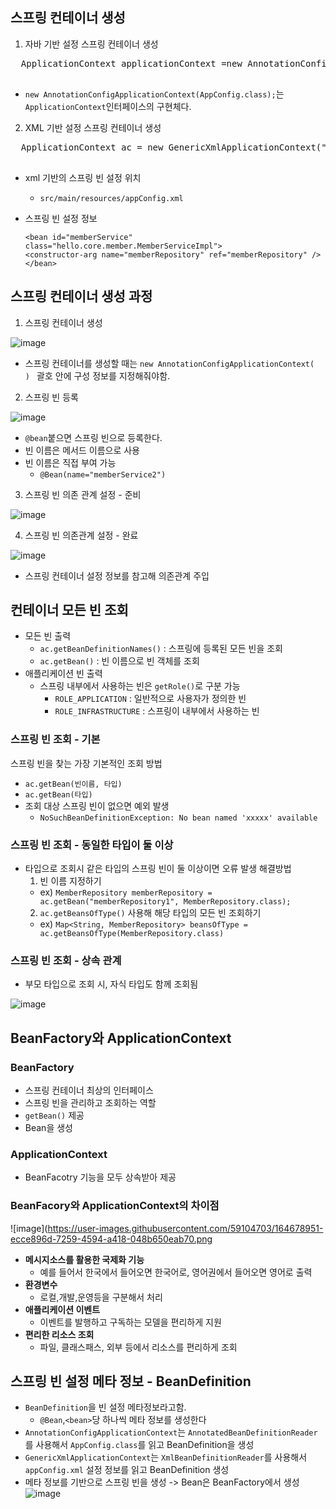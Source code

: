 ## 스프링 컨테이너 생성
1. 자바 기반 설정 스프링 컨테이너 생성
  <pre>
  ApplicationContext applicationContext =new AnnotationConfigApplicationContext(AppConfig.class);
  </pre>
  - ```new AnnotationConfigApplicationContext(AppConfig.class);```는 ```ApplicationContext```인터페이스의 구현체다.

2. XML 기반 설정 스프링 컨테이너 생성
  <pre>
  ApplicationContext ac = new GenericXmlApplicationContext("appConfig.xml");
  </pre>
  - xml 기반의 스프링 빈 설정 위치
    - ``` src/main/resources/appConfig.xml ```
    
  - 스프링 빈 설정 정보
       ``` 
       <bean id="memberService" class="hello.core.member.MemberServiceImpl">
       <constructor-arg name="memberRepository" ref="memberRepository" />
       </bean>
       ```
      
      
## 스프링 컨테이너 생성 과정
1. 스프링 컨테이너 생성 
 
![image](https://user-images.githubusercontent.com/59104703/164416531-4c1cdd93-b43e-4020-9b07-aecb4ccbac03.png)
  - 스프링 컨테이너를 생성할 때는 ```new AnnotationConfigApplicationContext(      ) ``` 괄호 안에 구성 정보를 지정해줘야함.
2. 스프링 빈 등록

![image](https://user-images.githubusercontent.com/59104703/164416693-49cf515a-65b1-4ae5-b2c1-c76d15354050.png)
  - ```@bean```붙으면 스프링 빈으로 등록한다.
  - 빈 이름은 메서드 이름으로 사용
  - 빈 이름은 직접 부여 가능
    - ```@Bean(name="memberService2")```

3. 스프링 빈 의존 관계 설정 - 준비

![image](https://user-images.githubusercontent.com/59104703/164417113-0f6a7893-7496-43a1-b1da-15c256fff6dd.png)
  
4. 스프링 빈 의존관계 설정 - 완료

![image](https://user-images.githubusercontent.com/59104703/164417188-8f2ef05f-b88a-44cd-bfa0-306ef1fb3255.png)
   - 스프링 컨테이너 설정 정보를 참고해 의존관계 주입

## 컨테이너 모든 빈 조회
- 모든 빈 출력
  - ```ac.getBeanDefinitionNames()``` : 스프링에 등록된 모든 빈을 조회
  - ```ac.getBean()``` : 빈 이름으로 빈 객체를 조회
- 애플리케이션 빈 출력
  - 스프링 내부에서 사용하는 빈은 ```getRole()```로 구분 가능
    - ```ROLE_APPLICATION``` : 일반적으로 사용자가 정의한 빈
    - ```ROLE_INFRASTRUCTURE``` : 스프링이 내부에서 사용하는 빈

### 스프링 빈 조회 - 기본
스프링 빈을 찾는 가장 기본적인 조회 방법
- ```ac.getBean(빈이름, 타입)```
- ```ac.getBean(타입)```
- 조회 대상 스프링 빈이 없으면 예외 발생
  - ```NoSuchBeanDefinitionException: No bean named 'xxxxx' available```

### 스프링 빈 조회 - 동일한 타입이 둘 이상
- 타입으로 조회시 같은 타입의 스프링 빈이 둘 이상이면 오류 발생
  해결방법
  1. 빈 이름 지정하기
    - ex) ```MemberRepository memberRepository = ac.getBean("memberRepository1", MemberRepository.class);```
  2. ```ac.getBeansOfType()``` 사용해 해당 타입의 모든 빈 조회하기
    - ex) ```Map<String, MemberRepository> beansOfType = ac.getBeansOfType(MemberRepository.class)```
### 스프링 빈 조회 - 상속 관계
- 부모 타입으로 조회 시, 자식 타입도 함께 조회됨

![image](https://user-images.githubusercontent.com/59104703/164419444-83f9f90b-52d5-4b8b-96d6-258ac9ae0681.png)

## BeanFactory와 ApplicationContext
### BeanFactory
- 스프링 컨테이너 최상의 인터페이스
- 스프링 빈을 관리하고 조회하는 역할
- ```getBean()``` 제공
- Bean을 생성

### ApplicationContext
- BeanFacotry 기능을 모두 상속받아 제공

### BeanFacory와 ApplicationContext의 차이점
![image](https://user-images.githubusercontent.com/59104703/164678951-ecce896d-7259-4594-a418-048b650eab70.png

- __메시지소스를 활용한 국제화 기능__
  - 예를 들어서 한국에서 들어오면 한국어로, 영어권에서 들어오면 영어로 출력
- __환경변수__
  - 로컬,개발,운영등을 구분해서 처리
- __애플리케이션 이벤트__
  - 이벤트를 발행하고 구독하는 모델을 편리하게 지원
- __편리한 리소스 조회__
  - 파일, 클래스패스, 외부 등에서 리소스를 편리하게 조회

## 스프링 빈 설정 메타 정보 - BeanDefinition
- ```BeanDefinition```을 빈 설정 메타정보라고함.
  - ```@Bean```,```<bean>```당 하나씩 메타 정보를 생성한다
- ```AnnotationConfigApplicationContext```는 ```AnnotatedBeanDefinitionReader```를 사용해서 ```AppConfig.class```를 읽고 BeanDefinition을 생성
- ```GenericXmlApplicationContext```는 ```XmlBeanDefinitionReader```를 사용해서 ```appConfig.xml``` 설정 정보를 읽고 BeanDefinition 생성
- 메타 정보를 기반으로 스프링 빈을 생성 -> Bean은 BeanFactory에서 생성
![image](https://user-images.githubusercontent.com/59104703/164681178-934d8383-21d8-43c1-9a8c-eeb7299a9421.png)


